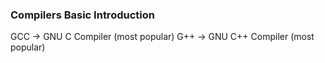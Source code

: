
### Compilers Basic Introduction

GCC -> GNU C Compiler (most popular)
G++ -> GNU C++ Compiler (most popular)
